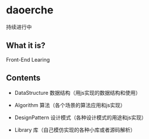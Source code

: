 # daoerche
持续进行中

## What it is?
Front-End Learing

## Contents

- DataStructure
    数据结构（用js实现的数据结构和使用）

- Algorithm
    算法（各个场景的算法应用和js实现）

- DesignPattern
    设计模式（各种设计模式的用途和js实现）

- Library
    库（自己模仿实现的各种小库或者源码解析）